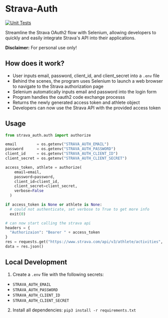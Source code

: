 # Strava-Auth
[![Unit Tests](https://github.com/atefkbenothman/atrava_auth/actions/workflows/test.yaml/badge.svg)](https://github.com/atefkbenothman/strava_auth/actions/workflows/test.ayml)

Streamline the Strava OAuth2 flow with Selenium, allowing developers to quickly and easily integrate Strava's API into their applications.

**Disclaimer:** For personal use only!


## How does it work?

* User inputs email, password, client_id, and client_secret into a `.env` file
* Behind the scenes, the program uses Selenium to launch a web browser to navigate to the Strava authorization page
* Selenium automatically inputs email and password into the login form
* Program handles the oauth2 code exchange processs
* Returns the newly generated access token and athlete object
* Developers can now use the Strava API with the provided access token


## Usage
```python
from strava_auth.auth import authorize

email         = os.getenv("STRAVA_AUTH_EMAIL")
password      = os.getenv("STRAVA_AUTH_PASSWORD")
client_id     = os.getenv("STRAVA_AUTH_CLIENT_ID")
client_secret = os.getenv("STRAVA_AUTH_CLIENT_SECRET")

access_token, athlete = authorize(
    email=email,
    password=password,
    client_id=client_id,
    client_secret=client_secret,
    verbose=False
  )

if access_token is None or athlete is None:
  # could not authenticate, set verbose to True to get more info
  exit(0)

# can now start calling the strava api
headers = {
  "Authorizaion": "Bearer " + access_token
}
res = requests.get("https://www.strava.com/api/v3/athlete/activities", headers=headers)
data = res.json()
```

## Local Development
1. Create a `.env` file with the following secrets:
  * `STRAVA_AUTH_EMAIL`
  * `STRAVA_AUTH_PASSWORD`
  * `STRAVA_AUTH_CLIENT_ID`
  * `STRAVA_AUTH_CLIENT_SECRET`
2. Install all dependencies: `pip3 install -r requirements.txt`